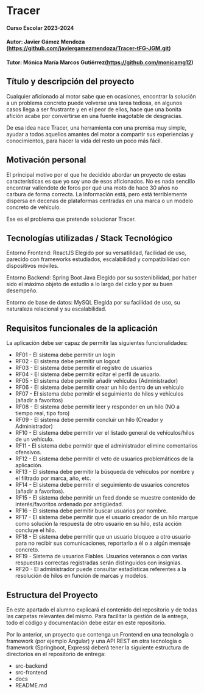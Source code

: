 # Tracer

#### Curso Escolar 2023-2024
#### Autor: Javier Gámez Mendoza (https://github.com/javiergamezmendoza/Tracer-tFG-JGM.git)
#### Tutor: Mónica María Marcos Gutiérrez(https://github.com/monicamg12)

## Título y descripción del proyecto

Cualquier aficionado al motor sabe que en ocasiones, encontrar la solución a un problema concreto puede volverse una tarea tediosa, en algunos casos llega a ser frustrante y en el peor de ellos, hace que una bonita afición acabe por convertirse en una fuente inagotable de desgracias.

De esa idea nace Tracer, una herramienta con una premisa muy simple, ayudar a todos aquellos amantes del motor a compartir sus experiencias y conocimientos, para hacer la vida del resto un poco más fácil.

## Motivación personal

El principal motivo por el que he decidido abordar un proyecto de estas características es que yo soy uno de esos aficionados. No es nada sencillo encontrar valiendote de foros por qué una moto de hace 30 años no carbura de forma correcta. La información está, pero está terriblemente dispersa en decenas de plataformas centradas en una marca o un modelo concreto de vehículo. 

Ese es el problema que pretende solucionar Tracer.  

## Tecnologías utilizadas / Stack Tecnológico

Entorno Frontend: ReactJS
Elegido por su versatilidad, facilidad de uso, parecido con frameworks estudiados, escalabilidad y compatibilidad con dispositivos móviles.

Entorno Backend: Spring Boot Java
Elegido por su sostenibilidad, por haber sido el máximo objeto de estudio a lo largo del ciclo y por su buen desempeño.

Entorno de base de datos: MySQL
Elegida por su facilidad de uso, su naturaleza relacional y su escalabilidad.

## Requisitos funcionales de la aplicación

La aplicación debe ser capaz de permitir las siguientes funcionalidades: 

- RF01 - El sistema debe permitir un login
- RF02 - El sistema debe permitir un logout
- RF03 - El sistema debe permitir el registro de usuarios
- RF04 - El sistema debe permitir editar el perfil de usuario. 
- RF05 - El sistema debe permitir añadir vehículos (Administrador)
- RF06 - El sistema debe permitir crear un hilo dentro de un vehículo
- RF07 - El sistema debe permitir el seguimiento de hilos y vehículos (añadir a favoritos)
- RF08 - El sistema debe permitir leer y responder en un hilo (NO a tiempo real, tipo foro)
- RF09 - El sistema debe permitir concluir un hilo (Creador y Administrador)
- RF10 - El sistema debe permitir ver el listado general de vehículos/hilos de un vehículo.
- RF11 - El sistema debe permitir que el administrador elimine comentarios ofensivos.
- RF12 - El sistema debe permitir el veto de usuarios problemáticos de la aplicación.
- RF13 - El sistema debe permitir la búsqueda de vehículos por nombre y el filtrado por marca, año, etc.
- RF14  - El sistema debe permitir el seguimiento de usuarios concretos (añadir a favoritos).
- RF15 - El sistema debe permitir un feed donde se muestre contenido de interés/favoritos ordenado por antigüedad.
- RF16  - El sistema debe permitir buscar usuarios por nombre.
- RF17  - El sistema debe permitir que el usuario creador de un hilo marque como solución la respuesta de otro usuario en su hilo, esta acción concluye el hilo.
- RF18 - El sistema debe permitir que un usuario bloquee a otro usuario para no recibir sus comunicaciones, reportarlo a él o a algún mensaje concreto.
- RF19 - Sistema de usuarios Fiables. Usuarios veteranos o con varias respuestas correctas registradas serán distinguidos con insignias.
- RF20 - El administrador puede consultar estadísticas referentes a la resolución de hilos en función de marcas y modelos.

## Estructura del Proyecto

En este apartado el alumno explicará el contenido del repositorio y de todas las carpetas relevantes del mismo. Para facilitar la gestión de la entrega, todo el código y documentación debe estar en este repositorio.

Por lo anterior, un proyecto que contenga un Frontend en una tecnología o framework (por ejemplo Angular) y una API REST en otra tecnología o framework (Springboot, Express) deberá tener la siguiente estructura de directorios en el repositorio de entrega:

- src-backend
- src-frontend
- docs
- README.md


